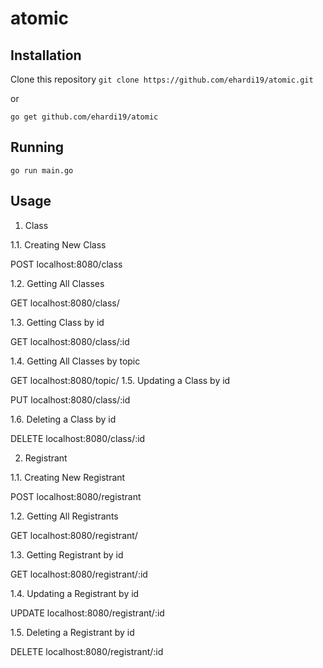 # atomic

## Installation

Clone this repository ``git clone https://github.com/ehardi19/atomic.git``

or

``go get github.com/ehardi19/atomic``

## Running

``go run main.go``


## Usage

1. Class

1.1. Creating New Class

POST localhost:8080/class

1.2. Getting All Classes

GET localhost:8080/class/

1.3. Getting Class by id

GET localhost:8080/class/:id

1.4. Getting All Classes by topic

GET localhost:8080/topic/
1.5. Updating a Class by id

PUT localhost:8080/class/:id

1.6. Deleting a Class by id

DELETE localhost:8080/class/:id

2. Registrant

1.1. Creating New Registrant

POST localhost:8080/registrant

1.2. Getting All Registrants

GET localhost:8080/registrant/

1.3. Getting Registrant by id

GET localhost:8080/registrant/:id

1.4. Updating a Registrant by id

UPDATE localhost:8080/registrant/:id

1.5. Deleting a Registrant by id

DELETE localhost:8080/registrant/:id
